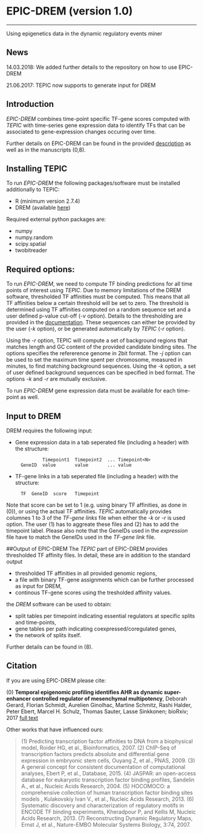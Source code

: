# EPIC-DREM (version 1.0)
-------
Using epigenetics data in the dynamic regulatory events miner

## News
14.03.2018: We added further details to the repository on how to use EPIC-DREM

21.06.2017: TEPIC now supports to generate input for DREM

## Introduction
*EPIC-DREM* combines time-point specific TF-gene scores computed with *TEPIC* with time-series gene expression data to
identify TFs that can be associated to gene-expression changes occuring over time.

Further details on EPIC-DREM can be found in the provided [description](/docs/Description.pdf) as well as
in the manuscripts (0,8).

## Installing TEPIC
To run *EPIC-DREM* the following packages/software must be installed additionally to TEPIC:
* R (minimum version 2.7.4)
* DREM (available [here](http://www.sb.cs.cmu.edu/drem/))

Required external python packages are:
* numpy
* numpy.random
* scipy.spatial
* twobitreader

## Required options:
To run *EPIC-DREM*, we need to compute TF binding predictions for all time points of interest using *TEPIC*.
Due to memory limitations of the DREM software, thresholded TF affinities must be computed. This means that
all TF affinities below a certain threshold will be set to zero. The threshold is determined using TF affinities computed
on a random sequence set and a user defined p-value cut-off (*-v* option). Details to the thresholding are provided in the [documentation](/docs/Description.pdf).
These sequences can either be provided by the user (*-k* option), or be generated automatically by *TEPIC* (*-r* option).

Using the *-r* option, TEPIC will compute a set of background regions that matches length and GC content of the provided candidate binding sites. 
The options specifies the refererence genome in 2bit format. The *-j* option can be used to set the maximum time spent per chromosome, measured in minutes, to find matching background sequences.
Using the *-k* option, a set of user defined background sequences can be specified in bed format. The options *-k* and *-r* are mutually exclusive.

To run *EPIC-DREM* gene expression data must be available for each time-point as well.

## Input to DREM
DREM requires the following input:

* Gene expression data in a tab seperated file (including a header) with the structure:

				Timepoint1	Timepoint2 	...	Timepoint<N>
		GeneID	value		value		...	value

* TF-gene links in a tab seperated file (including a header) with the structure:

		TF	GeneID	score	Timepoint

Note that score can be set to 1 (e.g. using binary TF affinities, as done in (0)), or using the actual TF affinities.
*TEPIC* automatically provides columnes 1 to 3 of the *TF-gene links* file when either the *-k* or *-r* is used option. 
The user (1) has to aggreate these files and (2) has to add the timepoint label. Please also note that the GeneIDs used in the
*expression* file have to match the GeneIDs used in the *TF-gene link* file. 

##Output of EPIC-DREM
The *TEPIC* part of EPIC-DREM provides thresholded TF affinity files. In detail, these are in addition to the standard output

* thresholded TF affinities in all provided genomic regions,
* a file with binary TF-gene assignments which can be further processed as input for DREM,
* continous TF-gene scores using the tresholded affinity values.

the *DREM* software can be used to obtain:

* split tables per timepoint indicating essential regulators at specific splits and time-points,
* gene tables per path indicating coexpressed/coregulated genes,
* the network of splits itself.

Further details can be found in (8).

## Citation
If you are using EPIC-DREM please cite:

(0) **Temporal epigenomic profiling identifies AHR as dynamic super-enhancer controlled regulator of mesenchymal multipotency**,
Deborah Gerard, Florian Schmidt, Aurelien Ginolhac, Martine Schmitz, Rashi Halder, Peter Ebert, Marcel H. Schulz, Thomas Sauter, Lasse Sinkkonen; bioRxiv; 2017
[full text](https://www.biorxiv.org/content/early/2017/11/17/183988) 

Other works that have influenced ours:
> (1) Predicting transcription factor affinities to DNA from a biophysical model, Roider HG, et al., Bioinformatics, 2007.
> (2) ChIP-Seq of transcription factors predicts absolute and differential gene expression in embryonic stem cells, Ouyang Z, et al.,  PNAS, 2009.
> (3) A general concept for consistent documentation of computational analyses, Ebert P, et al.,  Database, 2015.
> (4) JASPAR: an open-access database for eukaryotic transcription factor binding profiles, Sandelin A., et al., Nucleic Acids Research, 2004.
> (5) HOCOMOCO: a comprehensive collection of human transcription factor binding sites models , Kulakovskiy Ivan V., et al., Nucleic Acids Research, 2013.
> (6) Systematic discovery and characterization of regulatory motifs in ENCODE TF binding experiments, Kheradpour P, and Kellis M, Nucleic Acids Research, 2013.
> (7) Reconstructing Dynamic Regulatory Maps, Ernst J, et al., Nature-EMBO Molecular Systems Biology, 3:74, 2007.
